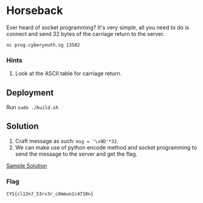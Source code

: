 # Horseback

Ever heard of socket programming? It's very simple, all you need to do is connect and send 32 bytes of the carriage return to the server.

`nc prog.cyberyouth.sg 13502`

### Hints
1. Look at the ASCII table for carriage return.

## Deployment

Run `sudo ./build.sh`

## Solution

1. Craft message as such: `msg = '\x0D'*32`.
2. We can make use of python encode method and socket programming to send the message to the server and get the flag.

[Sample Solution](./solution/solve.py)

### Flag
`CYS{cl13n7_53rv3r_c0mmun1c4710n}`
